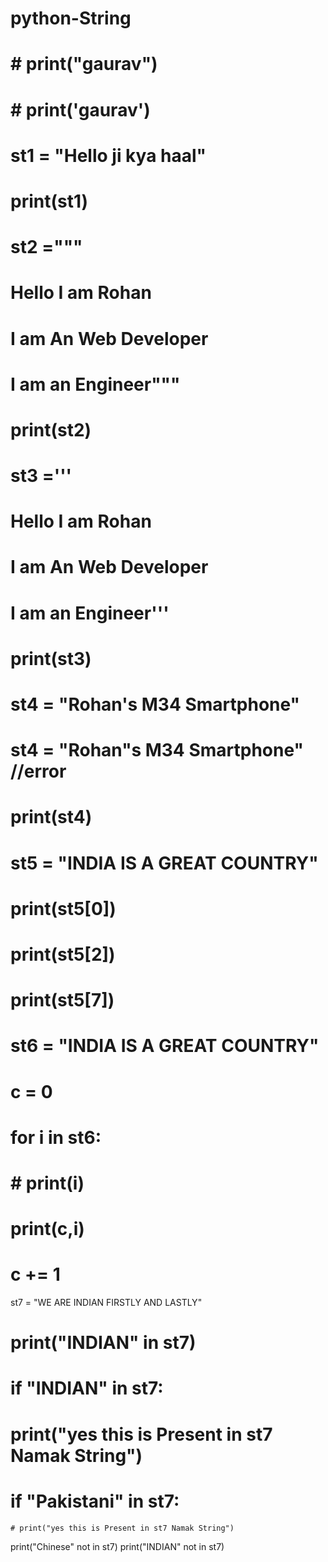 # python-String

# # print("gaurav")
# # print('gaurav')

# st1 = "Hello ji kya haal"
# print(st1)


# st2 ="""
#     Hello I am Rohan 
#     I am An Web Developer
#     I am an Engineer"""
     
# print(st2)

# st3 ='''
#     Hello I am Rohan 
#     I am An Web Developer
#     I am an Engineer'''
     
# print(st3)

# st4 = "Rohan's M34 Smartphone"
# st4 = "Rohan"s M34 Smartphone" //error

# print(st4)

# st5 = "INDIA IS A GREAT COUNTRY"
# print(st5[0])
# print(st5[2])
# print(st5[7])

# st6 = "INDIA IS A GREAT COUNTRY"

# c = 0
# for i in st6:
#     # print(i)
#     print(c,i)
#     c += 1

st7 = "WE ARE INDIAN FIRSTLY AND LASTLY"
# print("INDIAN" in st7)

# if "INDIAN" in st7:
#     print("yes this is Present in st7 Namak String")

# if "Pakistani" in st7:
    # print("yes this is Present in st7 Namak String")
    
print("Chinese" not in st7)
print("INDIAN" not in st7)
    

    












     
     
     
